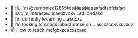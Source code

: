- 👋 Hi, I’m @vernonlee12865fdвфіівафівавяfsdfsdfdsfsd
- 👀 Ixvc’m interested inasdzvcxv ..sd.іфчdasd
- 🌱 I’m currently lecarning ...asdcxz
- 💞️ I’m looking to cobgdllabasforatse on ...ascxzccxvxcvxcv
- 📫 How to reach mefgbxzcacxzcasc
<!---ascadczxcsdavfvcxv
vernonlee12865/verngdfonlee1286gfd5 cxzis a ✨ special ✨ repozxczxczxcsitory because its `README.md` (this file) appears on your GitHub profile.
You can click the Preview likjnsdfk tocvbcv take a look at your changes.
--->
